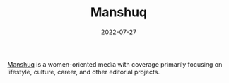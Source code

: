 ﻿---
title: "Manshuq"
linkTitle: "Manshuq"
contributor: ["Aizada Arystanbek"]
date: 2022-07-27
countries: ["Kazakhstan"]
category: ["Independent media"]
tags: ["media", "local media", "news", "women-oriented"]
date_start: []
date_end: []
data_type: ["news"] 
language: ["Russian"]
updated: 2023-05-26
description: 
  Manshuq is a women-oriented media with coverage primarily focusing on lifestyle, culture, career, and other editorial projects.
---

[Manshuq](https://manshuq.com/) is a women-oriented media with coverage primarily focusing on lifestyle, culture, career, and other editorial projects. 
